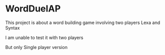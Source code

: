 <h1>WordDuelAP</h1>
<p>This project is about a word building game involving two players Lexa and Syntax</p>
<p>I am unable to test it with two players</p>
<p>But only Single player version</p>
